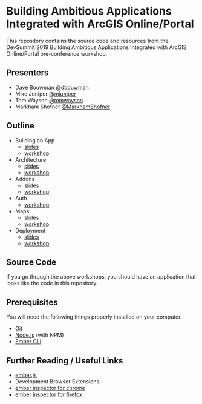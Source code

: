 # Building Ambitious Applications Integrated with ArcGIS Online/Portal

This repository contains the source code and resources from the DevSummit 2019 Building Ambitious Applications Integrated with ArcGIS Online/Portal pre-conference workshop.

## Presenters

- Dave Bouwman [@dbouwman](https://github.com/dbouwman)
- Mike Juniper [@mjuniper](https://github.com/mjuniper)
- Tom Wayson [@tomwayson](https://github.com/tomwayson)
- Markham Shofner [@MarkhamShofner](https://github.com/MarkhamShofner)

## Outline

- Building an App
  - [slides](http://mjuniper.github.io/presentations/ds2019/ambitious-apps-building.html)
  - [workshop](https://github.com/mjuniper/ambitious-arcgis-app-2019/blob/master/workshop/1-building-an-app.md)
- Architecture
  - [slides](http://mjuniper.github.io/presentations/ds2019/ambitious-apps-architecture.html)
  - [workshop](https://github.com/mjuniper/ambitious-arcgis-app-2019/blob/master/workshop/2-architecture.md)
- Addons
  - [slides](https://tomwayson.github.io/devsummit-2019/ambitious-arcgis-apps-3-addons.html)
  - [workshop](https://github.com/mjuniper/ambitious-arcgis-app-2019/blob/master/workshop/3-addons.md)
- Auth
  - [workshop](https://github.com/mjuniper/ambitious-arcgis-app-2019/blob/master/workshop/4-authentication.md)
- Maps
  - [slides](https://tomwayson.github.io/devsummit-2019/ambitious-arcgis-apps-5-maps.html)
  - [workshop](https://github.com/mjuniper/ambitious-arcgis-app-2019/blob/master/workshop/5-maps.md)
- Deployment
  - [slides](https://www.slideshare.net/MarkhamShofner/building-ambitious-apps-deployment-2018-89594832)
  - [workshop](https://github.com/mjuniper/ambitious-arcgis-app-2018/blob/master/workshop/6-deployment.md)

## Source Code

If you go through the above workshops, you should have an application that looks like the code in this repository.

## Prerequisites

You will need the following things properly installed on your computer.

* [Git](https://git-scm.com/)
* [Node.js](https://nodejs.org/) (with NPM)
* [Ember CLI](https://ember-cli.com/)

## Further Reading / Useful Links

* [ember.js](http://emberjs.com/)
* Development Browser Extensions
* [ember inspector for chrome](https://chrome.google.com/webstore/detail/ember-inspector/bmdblncegkenkacieihfhpjfppoconhi)
* [ember inspector for firefox](https://addons.mozilla.org/en-US/firefox/addon/ember-inspector/)
